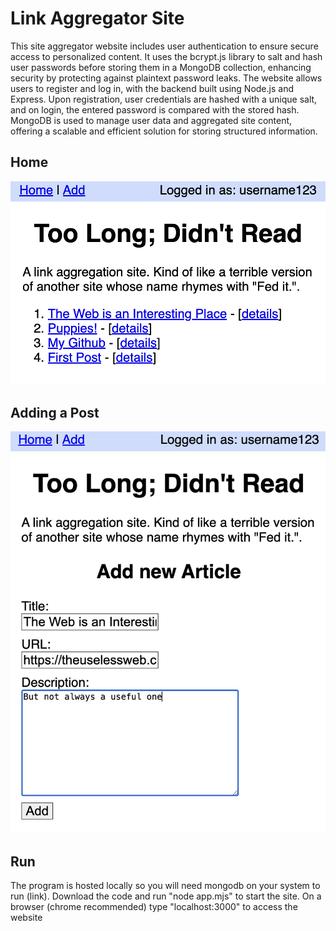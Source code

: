 # Link Aggregator Site
This site aggregator website includes user authentication to ensure secure access to personalized content. It uses the bcrypt.js library to salt and hash user passwords before storing them in a MongoDB collection, enhancing security by protecting against plaintext password leaks. The website allows users to register and log in, with the backend built using Node.js and Express. Upon registration, user credentials are hashed with a unique salt, and on login, the entered password is compared with the stored hash. MongoDB is used to manage user data and aggregated site content, offering a scalable and efficient solution for storing structured information.


## Home
![Home](/Documentation/Home.png "Home Page")

## Adding a Post
![Add-Post](/Documentation/Add-Post.png "Adding a Post")


## Run
The program is hosted locally so you will need mongodb on your system to run (link). Download the code and run "node app.mjs" to start the site. On a browser (chrome recommended) type "localhost:3000" to access the website
